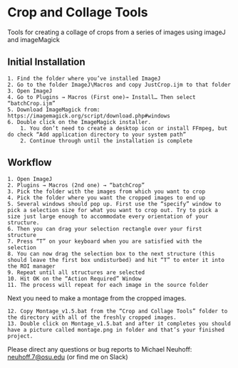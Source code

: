 # Crop and Collage Tools
 Tools for creating a collage of crops from a series of images using imageJ and imageMagick
## Initial Installation

    1. Find the folder where you’ve installed ImageJ
    2. Go to the folder ImageJ\Macros and copy JustCrop.ijm to that folder
    3. Open ImageJ
    4. Go to Plugins → Macros (First one)→ Install…	Then select “batchCrop.ijm”
    5. Download ImageMagick from: https://imagemagick.org/script/download.php#windows 
    6. Double click on the ImageMagick installer.
        1. You don’t need to create a desktop icon or install FFmpeg, but do check “Add application directory to your system path”
        2. Continue through until the installation is complete


## Workflow
       
    1. Open ImageJ
    2. Plugins → Macros (2nd one) → “batchCrop”
    3. Pick the folder with the images from which you want to crop
    4. Pick the folder where you want the cropped images to end up
    5. Several windows should pop up. First use the “specify” window to pick a selection size for what you want to crop out. Try to pick a size just large enough to accommodate every orientation of your structure.
    6. Then you can drag your selection rectangle over your first structure 
    7. Press “T” on your keyboard when you are satisfied with the selection
    8. You can now drag the selection box to the next structure (this should leave the first box undisturbed) and hit “T” to enter it into the ROI manager
    9. Repeat until all structures are selected
    10. Hit OK on the “Action Required” Window
    11. The process will repeat for each image in the source folder

Next you need to make a montage from the cropped images.

    12. Copy Montage_v1.5.bat from the “Crop and Collage Tools” folder to the directory with all of the freshly cropped images. 
    13. Double click on Montage_v1.5.bat and after it completes you should have a picture called montage.png in folder and that’s your finished project.

Please direct any questions or bug reports to Michael Neuhoff: neuhoff.7@osu.edu (or find me on Slack)